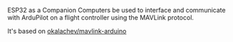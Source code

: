ESP32 as a Companion Computers be used to interface and communicate with ArduPilot on a flight controller using the MAVLink protocol.

It's based on  [okalachev/mavlink-arduino
](https://github.com/okalachev/mavlink-arduino/tree/master)
